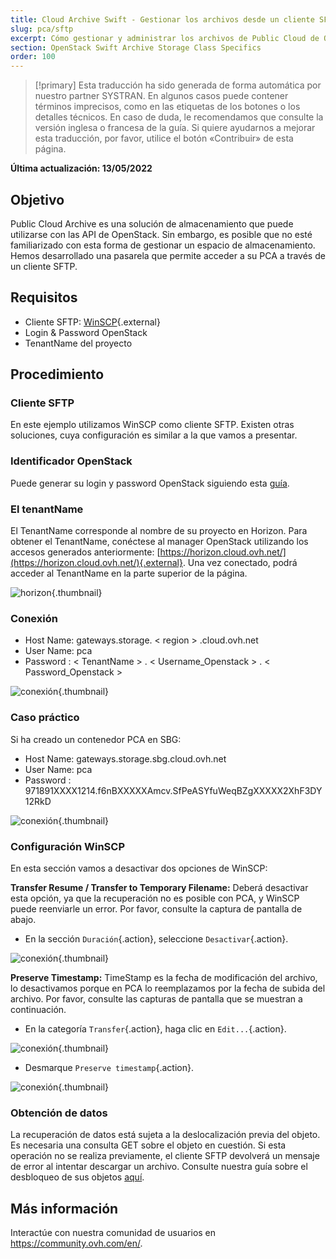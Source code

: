 ```yaml
---
title: Cloud Archive Swift - Gestionar los archivos desde un cliente SFTP/SCP
slug: pca/sftp
excerpt: Cómo gestionar y administrar los archivos de Public Cloud de OVH
section: OpenStack Swift Archive Storage Class Specifics
order: 100
---
```


> [!primary]
> Esta traducción ha sido generada de forma automática por nuestro partner SYSTRAN. En algunos casos puede contener términos imprecisos, como en las etiquetas de los botones o los detalles técnicos. En caso de duda, le recomendamos que consulte la versión inglesa o francesa de la guía. Si quiere ayudarnos a mejorar esta traducción, por favor, utilice el botón «Contribuir» de esta página.
> 

**Última actualización: 13/05/2022**

## Objetivo

Public Cloud Archive es una solución de almacenamiento que puede utilizarse con las API de OpenStack. Sin embargo, es posible que no esté familiarizado con esta forma de gestionar un espacio de almacenamiento. Hemos desarrollado una pasarela que permite acceder a su PCA a través de un cliente SFTP.


## Requisitos

- Cliente SFTP: [WinSCP](https://winscp.net/eng/download.php){.external}
- Login & Password OpenStack
- TenantName del proyecto

## Procedimiento

### Cliente SFTP

En este ejemplo utilizamos WinSCP como cliente SFTP. Existen otras soluciones, cuya configuración es similar a la que vamos a presentar.


### Identificador OpenStack

Puede generar su login y password OpenStack siguiendo esta [guía](https://docs.ovh.com/us/es/public-cloud/crear-y-eliminar-un-usuario-de-openstack/).


### El tenantName

El TenantName corresponde al nombre de su proyecto en Horizon. Para obtener el TenantName, conéctese al manager OpenStack utilizando los accesos generados anteriormente: [https://horizon.cloud.ovh.net/](https://horizon.cloud.ovh.net/){.external}. Una vez conectado, podrá acceder al TenantName en la parte superior de la página.


![horizon](images/image1.png){.thumbnail}


### Conexión

- Host Name: gateways.storage. < region > .cloud.ovh.net
- User Name: pca
- Password : < TenantName > . < Username_Openstack > . < Password_Openstack >


![conexión](images/image2.png){.thumbnail}


### Caso práctico

Si ha creado un contenedor PCA en SBG:

- Host Name: gateways.storage.sbg.cloud.ovh.net
- User Name: pca
- Password : 971891XXXX1214.f6nBXXXXXAmcv.SfPeASYfuWeqBZgXXXXX2XhF3DY12RkD


![conexión](images/image3.png){.thumbnail}


### Configuración WinSCP
En esta sección vamos a desactivar dos opciones de WinSCP:

**Transfer Resume / Transfer to Temporary Filename:** Deberá desactivar esta opción, ya que la recuperación no es posible con PCA, y WinSCP puede reenviarle un error. Por favor, consulte la captura de pantalla de abajo.

- En la sección `Duración`{.action}, seleccione `Desactivar`{.action}.


![conexión](images/conf1.png){.thumbnail}

**Preserve Timestamp:** TimeStamp es la fecha de modificación del archivo, lo desactivamos porque en PCA lo reemplazamos por la fecha de subida del archivo. Por favor, consulte las capturas de pantalla que se muestran a continuación.

- En la categoría `Transfer`{.action}, haga clic en `Edit...`{.action}.


![conexión](images/conf2.png){.thumbnail}

- Desmarque `Preserve timestamp`{.action}.


![conexión](images/conf3.png){.thumbnail}


### Obtención de datos
La recuperación de datos está sujeta a la deslocalización previa del objeto. Es necesaria una consulta GET sobre el objeto en cuestión. Si esta operación no se realiza previamente, el cliente SFTP devolverá un mensaje de error al intentar descargar un archivo. Consulte nuestra guía sobre el desbloqueo de sus objetos [aquí](https://docs.ovh.com/us/es/storage/pca/unlock/).

## Más información

Interactúe con nuestra comunidad de usuarios en <https://community.ovh.com/en/>.